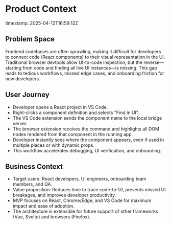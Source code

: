 # Product Context
timestamp: 2025-04-12T16:59:12Z

## Problem Space
Frontend codebases are often sprawling, making it difficult for developers to connect code (React components) to their visual representation in the UI. Traditional browser devtools allow UI-to-code inspection, but the reverse—starting from code and finding all live UI instances—is missing. This gap leads to tedious workflows, missed edge cases, and onboarding friction for new developers.

## User Journey
- Developer opens a React project in VS Code.
- Right-clicks a component definition and selects "Find in UI".
- The VS Code extension sends the component name to the local bridge server.
- The browser extension receives the command and highlights all DOM nodes rendered from that component in the running app.
- Developer instantly sees where the component appears, even if used in multiple places or with dynamic props.
- This workflow accelerates debugging, UI verification, and onboarding.

## Business Context
- Target users: React developers, UI engineers, onboarding team members, and QA.
- Value proposition: Reduces time to trace code-to-UI, prevents missed UI breakages, and improves developer productivity.
- MVP focuses on React, Chrome/Edge, and VS Code for maximum impact and ease of adoption.
- The architecture is extensible for future support of other frameworks (Vue, Svelte) and browsers (Firefox).
